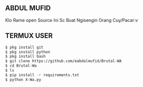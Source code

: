 ## ABDUL MUFID

Klo Rame open Source
Ini Sc Buat Ngisengin Orang Cuy/Pacar:v

## TERMUX USER
```bash
$ pkg install git
$ pkg install python
$ pkg install bash
$ git clone https://github.com/eabdalmufid/Brutal-WA
$ cd Brutal-Wa
$ ls
$ pip install -r requirements.txt
$ python X-Wa.py
```
